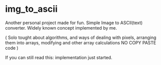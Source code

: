 # img_to_ascii
Another personal project made for fun.
Simple Image to ASCII(text) converter.
Widely known concept implemented by me.

(
Solo tought about algorithms, and ways of dealing with pixels, arranging them into arrays,
modifying and other array calculations
NO COPY PASTE code
)


If you can still read this: implementation just started.
